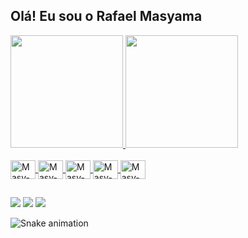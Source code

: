## Olá! Eu sou o Rafael Masyama

<div>
  <a href="https://github.com/Masyamaa">
  <img height="180em" src="https://github-readme-stats.vercel.app/api?username=Masyamaa&show_icons=true&theme=dark&include_all_commits=true&count_private=true"/>
  <img height="180em" src="https://github-readme-stats.vercel.app/api/top-langs/?username=Masyamaa&layout=compact&langs_count=16&theme=dark"/>
</div>
  
<div style="display: inline_block"><br>
  <img align="center" alt="Masy-Html" height="30" width="40" src="https://cdn.jsdelivr.net/gh/devicons/devicon/icons/html5/html5-original.svg">
  <img align="center" alt="Masy-Css" height="30" width="40" src="https://cdn.jsdelivr.net/gh/devicons/devicon/icons/css3/css3-original.svg">                           
  <img align="center" alt="Masy-Js" height="30" width="40" src="https://cdn.jsdelivr.net/gh/devicons/devicon/icons/javascript/javascript-original.svg">
  <img align="center" alt="Masy-Vb" height="30" width="40" src="https://cdn.jsdelivr.net/gh/devicons/devicon/icons/visualstudio/visualstudio-plain.svg">
  <img align="center" alt="Masy-Mysql" height="30" width="40" src="https://cdn.jsdelivr.net/gh/devicons/devicon/icons/mysql/mysql-original.svg">
  <!-- <img align="center" alt="" height="30" width="40" src=""> -->
</div>

##
  
<div>
  <a href="https://www.instagram.com/rafa_masyama/" target="_blank"><img src="https://img.shields.io/badge/Instagram-E4405F?style=for-the-badge&logo=instagram&logoColor=white" target="_blank"></a>
  <a href="https://www.facebook.com/rafael.masyama/" target="_blank"><img src="https://img.shields.io/badge/Facebook-1877F2?style=for-the-badge&logo=facebook&logoColor=white" target="_blank"></a>
  <a href="https://www.twitch.tv/masyama" target="_blank"><img src="https://img.shields.io/badge/Twitch-9146FF?style=for-the-badge&logo=twitch&logoColor=white" target="_blank"></a>
  <!-- <a href="" target="_blank"><img src="" target="_blank"></a> -->
</div>
  
![Snake animation](https://github.com/Masyamaa/Masyamaa/blob/output/github-contribution-grid-snake.svg)
